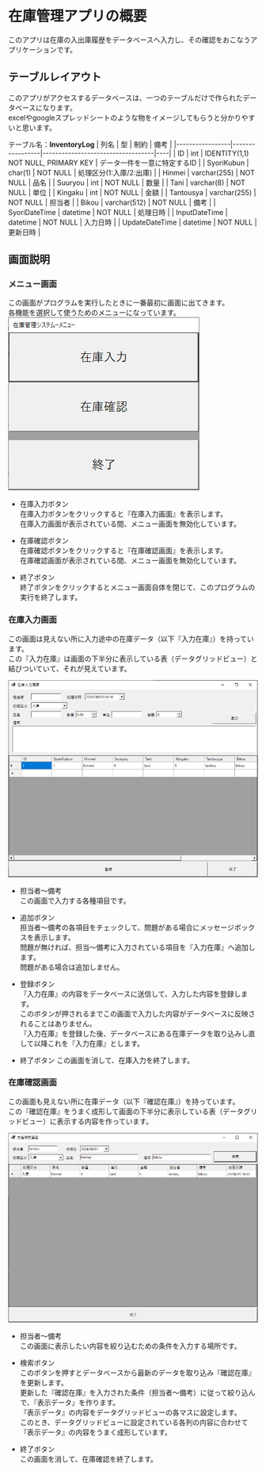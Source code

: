 # 在庫管理アプリの概要  
このアプリは在庫の入出庫履歴をデータベースへ入力し、その確認をおこなうアプリケーションです。

## テーブルレイアウト
このアプリがアクセスするデータベースは、一つのテーブルだけで作られたデータベースになります。  
excelやgoogleスプレッドシートのような物をイメージしてもらうと分かりやすいと思います。

テーブル名：**InventoryLog**
| 列名          | 型       | 制約                       | 備考 |
|-----------------|-----------------|-----------------------------------|----|
| ID              | int             | IDENTITY(1,1) NOT NULL, PRIMARY KEY | データ一件を一意に特定するID |
| SyoriKubun      | char(1)         | NOT NULL                          | 処理区分(1:入庫/2:出庫) |
| Hinmei          | varchar(255)    | NOT NULL                          | 品名 |
| Suuryou         | int             | NOT NULL                          | 数量 |
| Tani            | varchar(8)      | NOT NULL                          | 単位 |
| Kingaku         | int             | NOT NULL                          | 金額 |
| Tantousya       | varchar(255)    | NOT NULL                          | 担当者 |
| Bikou           | varchar(512)    | NOT NULL                          | 備考 |
| SyoriDateTime   | datetime        | NOT NULL                          | 処理日時 |
| InputDateTime   | datetime        | NOT NULL                          | 入力日時 |
| UpdateDateTime  | datetime        | NOT NULL                          | 更新日時 |


## 画面説明
### メニュー画面  
この画面がプログラムを実行したときに一番最初に画面に出てきます。  
各機能を選択して使うためのメニューになっています。  
![メニュー](./ss/在庫管理システム-メニュー.png "メニュー")  
- 在庫入力ボタン  
在庫入力ボタンをクリックすると『在庫入力画面』を表示します。  
在庫入力画面が表示されている間、メニュー画面を無効化しています。  

- 在庫確認ボタン  
在庫確認ボタンをクリックすると『在庫確認画面』を表示します。  
在庫確認画面が表示されている間、メニュー画面を無効化しています。  

- 終了ボタン  
終了ボタンをクリックするとメニュー画面自体を閉じて、このプログラムの実行を終了します。  

### 在庫入力画面  
この画面は見えない所に入力途中の在庫データ（以下『入力在庫』）を持っています。  
この『入力在庫』は画面の下半分に表示している表（データグリッドビュー）と結びついていて、それが見えています。

![在庫入力](./ss/在庫管理システム-在庫入力.png "在庫入力")  
- 担当者～備考  
この画面で入力する各種項目です。

- 追加ボタン  
担当者～備考の各項目をチェックして、問題がある場合にメッセージボックスを表示します。  
問題が無ければ、担当～備考に入力されている項目を『入力在庫』へ追加します。  
問題がある場合は追加しません。  

- 登録ボタン  
『入力在庫』の内容をデータベースに送信して、入力した内容を登録します。  
このボタンが押されるまでこの画面で入力した内容がデータベースに反映されることはありません。  
『入力在庫』を登録した後、データベースにある在庫データを取り込みし直して以降これを『入力在庫』とします。  

- 終了ボタン
この画面を消して、在庫入力を終了します。

### 在庫確認画面  
この画面も見えない所に在庫データ（以下『確認在庫』）を持っています。  
この『確認在庫』をうまく成形して画面の下半分に表示している表（データグリッドビュー）に表示する内容を作っています。  

![在庫確認](./ss/在庫管理システム-在庫確認.png "在庫確認")  
- 担当者～備考  
この画面に表示したい内容を絞り込むための条件を入力する場所です。  

- 検索ボタン  
このボタンを押すとデータベースから最新のデータを取り込み『確認在庫』を更新します。  
更新した『確認在庫』を入力された条件（担当者～備考）に従って絞り込んで、『表示データ』を作ります。  
『表示データ』の内容をデータグリッドビューの各マスに設定します。  
このとき、データグリッドビューに設定されている各列の内容に合わせて『表示データ』の内容をうまく成形しています。  

- 終了ボタン  
この画面を消して、在庫確認を終了します。  
